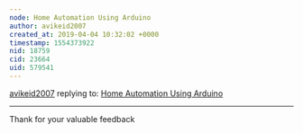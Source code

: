 ```yaml
---
node: Home Automation Using Arduino
author: avikeid2007
created_at: 2019-04-04 10:32:02 +0000
timestamp: 1554373922
nid: 18759
cid: 23664
uid: 579541
---
```




[avikeid2007](../profile/avikeid2007) replying to: [Home Automation Using Arduino](../notes/avikeid2007/03-18-2019/home-automation-using-arduino)

----
 Thank for your valuable feedback
 